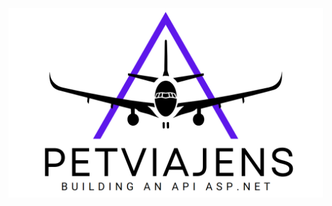 <img src="Screenshot from 2024-07-12 10-58-00.png" alt="banner that says petviajens Building an API ASP.NET">

